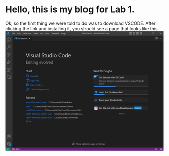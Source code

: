 # Hello, this is my blog for Lab 1.
Ok, so the first thing we were told to do was to download VSCODE. After clicking the link and installing it, you should see a page that looks like this.
![Image](https://raw.githubusercontent.com/a7mohamed/cse15l-lab-reports/main/Screenshot%202023-01-11%20124000.png)
